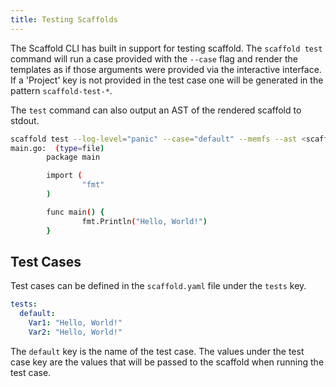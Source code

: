 ```yaml
---
title: Testing Scaffolds
---
```


The Scaffold CLI has built in support for testing scaffold. The `scaffold test` command will run a case provided with the `--case` flag and render the templates as if those arguments were provided via the interactive interface. If a 'Project' key is not provided in the test case one will be generated in the pattern `scaffold-test-*`.

The `test` command can also output an AST of the rendered scaffold to stdout.

```bash
scaffold test --log-level="panic" --case="default" --memfs --ast <scaffold-name>
main.go:  (type=file)
        package main

        import (
                "fmt"
        )

        func main() {
                fmt.Println("Hello, World!")
        }
```

## Test Cases

Test cases can be defined in the `scaffold.yaml` file under the `tests` key.

```yaml
tests:
  default:
    Var1: "Hello, World!"
    Var2: "Hello, World!"
```

The `default` key is the name of the test case. The values under the test case key are the values that will be passed to the scaffold when running the test case.
